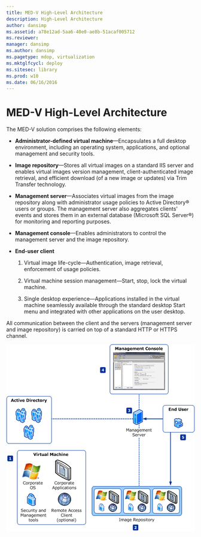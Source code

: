 ```yaml
---
title: MED-V High-Level Architecture
description: High-Level Architecture
author: dansimp
ms.assetid: a78e12ad-5aa6-40e0-ae8b-51acaf005712
ms.reviewer: 
manager: dansimp
ms.author: dansimp
ms.pagetype: mdop, virtualization
ms.mktglfcycl: deploy
ms.sitesec: library
ms.prod: w10
ms.date: 06/16/2016
---
```



# MED-V High-Level Architecture


The MED-V solution comprises the following elements:

-   **Administrator-defined virtual machine**—Encapsulates a full desktop environment, including an operating system, applications, and optional management and security tools.

-   **Image repository**—Stores all virtual images on a standard IIS server and enables virtual images version management, client-authenticated image retrieval, and efficient download (of a new image or updates) via Trim Transfer technology.

-   **Management server**—Associates virtual images from the image repository along with administrator usage policies to Active Directory® users or groups. The management server also aggregates clients' events and stores them in an external database (Microsoft SQL Server®) for monitoring and reporting purposes.

-   **Management console**—Enables administrators to control the management server and the image repository.

-   **End-user client**

    1.  Virtual image life-cycle—Authentication, image retrieval, enforcement of usage policies.

    2.  Virtual machine session management—Start, stop, lock the virtual machine.

    3.  Single desktop experience—Applications installed in the virtual machine seamlessly available through the standard desktop Start menu and integrated with other applications on the user desktop.

All communication between the client and the servers (management server and image repository) is carried on top of a standard HTTP or HTTPS channel.

![Flow chart shows communication between client and server computers.](images/506f54d0-38fa-446a-8070-17ae26da5355.gif)


